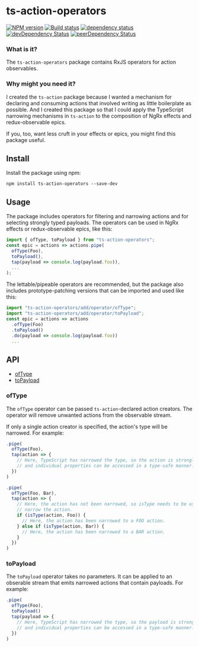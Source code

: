 # ts-action-operators

[![NPM version](https://img.shields.io/npm/v/ts-action-operators.svg)](https://www.npmjs.com/package/ts-action-operators)
[![Build status](https://img.shields.io/travis/cartant/ts-action-operators.svg)](http://travis-ci.org/cartant/ts-action-operators)
[![dependency status](https://img.shields.io/david/cartant/ts-action-operators.svg)](https://david-dm.org/cartant/ts-action-operators)
[![devDependency Status](https://img.shields.io/david/dev/cartant/ts-action-operators.svg)](https://david-dm.org/cartant/ts-action-operators#info=devDependencies)
[![peerDependency Status](https://img.shields.io/david/peer/cartant/ts-action-operators.svg)](https://david-dm.org/cartant/ts-action-operators#info=peerDependencies)

### What is it?

The `ts-action-operators` package contains RxJS operators for action observables.

### Why might you need it?

I created the `ts-action` package because I wanted a mechanism for declaring and consuming actions that involved writing as little boilerplate as possible. And I created this package so that I could apply the TypeScript narrowing mechanisms in `ts-action` to the composition of NgRx effects and redux-observable epics.

If you, too, want less cruft in your effects or epics, you might find this package useful.

## Install

Install the package using npm:

```
npm install ts-action-operators --save-dev
```

## Usage

The package includes operators for filtering and narrowing actions and for selecting strongly typed payloads. The operators can be used in NgRx effects or redux-observable epics, like this:

```ts
import { ofType, toPayload } from "ts-action-operators";
const epic = actions => actions.pipe(
  ofType(Foo),
  toPayload(),
  tap(payload => console.log(payload.foo)),
  ...
);
```

The lettable/pipeable operators are recommended, but the package also includes prototype-patching versions that can be imported and used like this:

```ts
import "ts-action-operators/add/operator/ofType";
import "ts-action-operators/add/operator/toPayload";
const epic = actions => actions
  .ofType(Foo)
  .toPayload()
  .do(payload => console.log(payload.foo))
  ...
```

## API

* [ofType](#ofType)
* [toPayload](#toPayload)

<a name="ofType"></a>

### ofType

The `ofType` operator can be passed `ts-action`-declared action creators. The operator will remove unwanted actions from the observable stream.

If only a single action creator is specified, the action's type will be narrowed. For example:

```ts
.pipe(
  ofType(Foo),
  tap(action => {
    // Here, TypeScript has narrowed the type, so the action is strongly typed
    // and individual properties can be accessed in a type-safe manner.
  })
)
```

```ts
.pipe(
  ofType(Foo, Bar),
  tap(action => {
    // Here, the action has not been narrowed, so isType needs to be used to
    // narrow the action.
    if (isType(action, Foo)) {
      // Here, the action has been narrowed to a FOO action.
    } else if (isType(action, Bar)) {
      // Here, the action has been narrowed to a BAR action.
    }
  })
)
```

<a name="toPayload"></a>

### toPayload

The `toPayload` operator takes no parameters. It can be applied to an obserable stream that emits narrowed actions that contain payloads. For example:

```ts
.pipe(
  ofType(Foo),
  toPayload()
  tap(payload => {
    // Here, TypeScript has narrowed the type, so the payload is strongly typed
    // and individual properties can be accessed in a type-safe manner.
  })
)
```